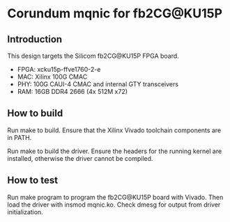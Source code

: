 # Corundum mqnic for fb2CG@KU15P

## Introduction

This design targets the Silicom fb2CG@KU15P FPGA board.

* FPGA: xcku15p-ffve1760-2-e
* MAC: Xilinx 100G CMAC
* PHY: 100G CAUI-4 CMAC and internal GTY transceivers
* RAM: 16GB DDR4 2666 (4x 512M x72)

## How to build

Run make to build.  Ensure that the Xilinx Vivado toolchain components are
in PATH.

Run make to build the driver.  Ensure the headers for the running kernel are
installed, otherwise the driver cannot be compiled.

## How to test

Run make program to program the fb2CG@KU15P board with Vivado.  Then load the
driver with insmod mqnic.ko.  Check dmesg for output from driver
initialization.


